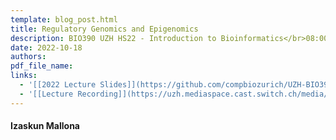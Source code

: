 ```yaml
---
template: blog_post.html
title: Regulatory Genomics and Epigenomics
description: BIO390 UZH HS22 - Introduction to Bioinformatics</br>08:00-09:45 @ UZH Irchel Y03-G-85
date: 2022-10-18
authors:
pdf_file_name: 
links:
  - '[[2022 Lecture Slides]](https://github.com/compbiozurich/UZH-BIO390/raw/master/course-material/2022-01-18___Izaskun-Mallona__Regulatory_Genomics_Epigenomics__UZH-BIO390-HS22-lecture-05.pdf)'
  - '[[Lecture Recording]](https://uzh.mediaspace.cast.switch.ch/media/Introduction%20to%20Bioinformatics%20-%20Lecture%2005%3A%20Regulatory%20Genomics%20and%20Epigenomics/0_tgtkdcva)'
---
```


#### Izaskun Mallona
